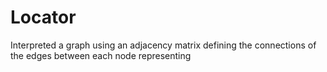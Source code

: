 # Locator
Interpreted a graph using an adjacency matrix defining the connections of the edges between each node representing 
